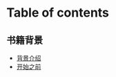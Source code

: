# Table of contents

## 书籍背景 <a href="#book-background" id="book-background"></a>

* [背景介绍](README.md)
* [开始之前](<README (1).md>)
